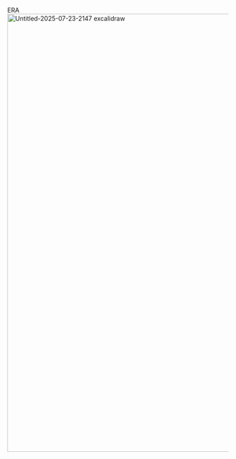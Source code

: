 ERA 
<img width="1566" height="997" alt="Untitled-2025-07-23-2147 excalidraw" src="https://github.com/user-attachments/assets/eb1568cc-65f9-4d02-869a-58fe2e840130" />
